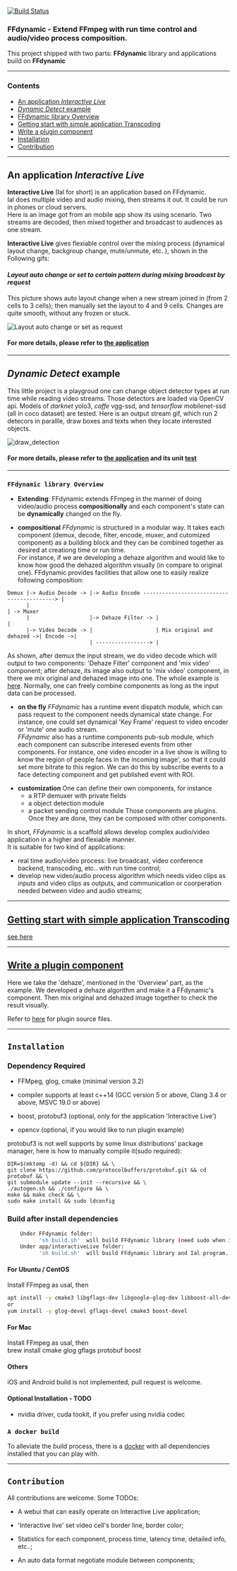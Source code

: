 [![Build Status](https://www.travis-ci.org/Xingtao/FFdynamic.svg?branch=master)](https://travis-ci.org/Xingtao/FFdynamic)

### FFdynamic - Extend FFmpeg with run time control and audio/video process composition.

This project shipped with two parts: **FFdynamic** library and applications build on **FFdynamic**

------------
### Contents
- [An application *Interactive Live*](#an-application-interactive-live)
- [*Dynamic Detect* example](#dynamic-detect-example)
- [FFdynamic library Overview](#ffdynamic-library-overview)
- [Getting start with simple application Transcoding](#getting-start-with-simple-application-transcoding)
- [Write a plugin component](#write-a-plugin-component)
- [Installation](#installation)
- [Contribution](#contribution)

-----------
## An application *Interactive Live*

**Interactive Live** (Ial for short) is an application based on FFdynamic.  
Ial does multiple video and audio mixing, then streams it out. It could be run in phones or cloud servers.  
Here is an image got from an mobile app show its using scenario. Two streams are decoded, then mixed together and broadcast to audiences as one stream.

**Interactive Live** gives flexiable control over the mixing process (dynamical layout change, backgroup change, mute/unmute, etc..), shown in the Following gifs:

#### *Layout auto change or set to certain pattern during mixing broadcast by request*
This picture shows auto layout change when a new stream joined in (from 2 cells to 3 cells); then manually set the layout to 4 and 9 cells. Changes are quite smooth, without any frozen or stuck.

![Layout auto change or set as request](asset/layoutChange.gif)

#### For more details, please refer to [the application](apps/interactiveLive/README.md)

-----------
## *Dynamic Detect* example

This little project is a playgroud one can change object detector types at run time while reading video streams. Those detectors are loaded via OpenCV api. Models of *darknet* yolo3, *caffe* vgg-ssd, and *tensorflow* mobilenet-ssd (all in coco dataset) are tested. Here is an output stream gif, which run 2 detecors in parallle, draw boxes and texts when they locate interested objects.

![draw_detection](asset/dynaDetect.gif)

#### For more details, please refer to [the application](apps/dynaDnnDetect/README.md) and its unit [test](modules/moduleTest/testCvDnnDetect.cpp)

-----------------

### `FFdynamic library Overview`

* **Extending**: FFdynamic extends FFmpeg in the manner of doing video/audio process **compositionally** and each component's state can be **dynamically** changed on the fly.

- **compositional**
  _FFdynamic_ is structured in a modular way. It takes each component (demux, decode, filter, encode, muxer, and cutomized component) as a building block and they can be combined together as desired at creationg time or run time.  
  For instance, if we are developing a dehaze algorithm and would like to know how good the dehazed algorithm visually (in compare to original one). FFdynamic provides facilities that allow one to easily realize following composition:

```
Demux |-> Audio Decode -> |-> Audio Encode ------------------------------------------> |
      |                                                                                | -> Muxer
      |                   |-> Dehaze Filter -> |                                       |
      |-> Video Decode -> |                    | Mix original and dehazed ->| Encode ->|
                          | -----------------> |
```
  As shown, after demux the input stream, we do video decode which will output to two components: 'Dehaze Filter' component and 'mix video' component; after dehaze, its image also output to 'mix video' component, in there we mix original and dehazed image into one. The whole example is [here](#write-a-plugin-component). 
  Normally, one can freely combine components as long as the input data can be processed.

* **on the fly**
  _FFdynamic_ has a runtime event dispatch module, which can pass request to the component needs dynamical state change. For instance, one could set dynamical 'Key Frame' request to video encoder or 'mute' one audio stream.  
  _FFdynamic_ also has a runtime components pub-sub module, which each component can subscribe interesed events from other components. For instance, one video encoder in a live show is willing to know the region of people faces in the incoming image', so that it could set more bitrate to this region. We can do this by subscribe events to a face detecting component and get published event with ROI.

- **customization**
   One can define their own components, for instance
   - a RTP demuxer with private fields
   - a object detection module
   - a packet sending control module
   Those components are plugins. Once they are done, they can be composed with other components. 

In short, *FFdynamic* is a scaffold allows develop complex audio/video application in a higher and flexiable manner.   
It is suitable for two kind of applications:
* real time audio/video process: live broadcast, video conference backend, transcoding, etc.. with run time control;
* develop new video/audio process algorithm which needs video clips as inputs and video clips as outputs, and communication or coorperation needed between video and audio streams;

-----------
## [Getting start with simple application Transcoding](#getting-start-with-simple-application-transcoding)
[see here](asset/transcode.md)

-----------
## [Write a plugin component](#write-a-plugin-component)

Here we take the 'dehaze', mentioned in the 'Overview' part, as the example. We developed a dehaze algorithm and make it a FFdynamic's component. Then mix original and dehazed image together to check the result visually.

Refer to [here](examplePlugin/README.md) for plugin source files.

-----------
## `Installation`

### Dependency Required
* FFMpeg, glog, cmake (minimal version 3.2)
- compiler supports at least c++14 (GCC version 5 or above, Clang 3.4 or above, MSVC 19.0 or above)
* boost, protobuf3 (optional, only for the application 'Interactive Live')
- opencv (optional, if you would like to run plugin example)

protobuf3 is not well supports by some linux distributions' package manager, here is how to manually compile it(sudo required):
```
DIR=$(mktemp -d) && cd ${DIR} && \
git clone https://github.com/protocolbuffers/protobuf.git && cd protobuf && \
git submodule update --init --recursive && \
./autogen.sh && ./configure && \
make && make check && \
sudo make install && sudo ldconfig
```

### Build after install dependencies

``` sh
    Under FFdynamic folder: 
          'sh build.sh'  will build FFdynamic library (need sudo when install)
    Under app/interactiveLive folder: 
          'sh build.sh'  will build FFdynamic library and Ial program.
```

#### For Ubuntu / CentOS
Install FFmpeg as usal, then  

``` sh
apt install -y cmake3 libgflags-dev libgoogle-glog-dev libboost-all-dev
or 
yum install -y glog-devel gflags-devel cmake3 boost-devel  
```

#### For Mac
Install FFmpeg as usal, then  
brew install cmake glog gflags protobuf boost 

#### Others 
iOS and Android build is not implemented, pull request is welcome.

#### Optional Installation - TODO
* nvidia driver, cuda tookit, if you prefer using nvidia codec

### `A docker build`
To alleviate the build process, there is a [docker](tools/dockerlize/README.md) with all dependencies installed that you can play with.

-----------------
## `Contribution`

All contributions are welcome. Some TODOs:

- A webui that can easily operate on Interactive Live application;
* 'Interactive live' set video cell's border line, border color;
- Statistics for each component, process time, latency time, detailed info, etc..;
* An auto data format negotiate module between components;
